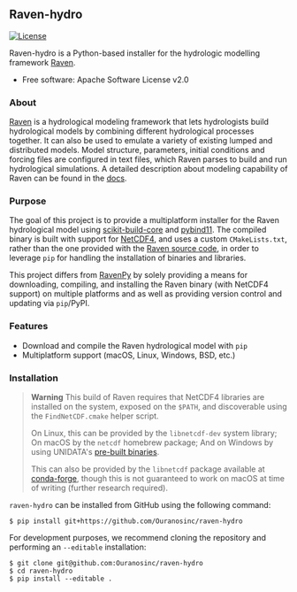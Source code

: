 ## Raven-hydro

[![License](https://img.shields.io/github/license/Ouranosinc/raven-hydro.svg)](https://github.com/Ouranosinc/raven-hydro/blob/main/LICENSE)

<!-- cut after this -->

Raven-hydro is a Python-based installer for the hydrologic modelling framework [Raven](http://raven.uwaterloo.ca/).

- Free software: Apache Software License v2.0

### About

[Raven](http://raven.uwaterloo.ca) is a hydrological modeling framework that lets hydrologists build hydrological models by combining different hydrological processes together. It can also be used to emulate a variety of existing lumped and distributed models. Model structure, parameters, initial conditions and forcing files are configured in text files, which Raven parses to build and run hydrological simulations. A detailed description about modeling capability of Raven can be found in the [docs](https://www.civil.uwaterloo.ca/raven/files/v3.6/RavenManual_v3.6.pdf).

### Purpose

The goal of this project is to provide a multiplatform installer for the Raven hydrological model using [scikit-build-core](https://github.com/scikit-build/scikit-build-core) and [pybind11](https://github.com/pybind/pybind11). The compiled binary is built with support for [NetCDF4](https://www.unidata.ucar.edu/software/netcdf/), and uses a custom `CMakeLists.txt`, rather than the one provided with the [Raven source code](http://raven.uwaterloo.ca/Downloads.html), in order to leverage `pip` for handling the installation of binaries and libraries.

This project differs from [RavenPy](https://github.com/CSHS-CWRA/RavenPy) by solely providing a means for downloading, compiling, and installing the Raven binary (with NetCDF4 support) on multiple platforms and as well as providing version control and updating via `pip`/PyPI.

### Features

- Download and compile the Raven hydrological model with `pip`
- Multiplatform support (macOS, Linux, Windows, BSD, etc.)

### Installation

> **Warning**
> This build of Raven requires that NetCDF4 libraries are installed on the system, exposed on the `$PATH`, and discoverable using the `FindNetCDF.cmake` helper script.
>
> On Linux, this can be provided by the `libnetcdf-dev` system library; On macOS by the `netcdf` homebrew package; And on Windows by using UNIDATA's [pre-built binaries](https://docs.unidata.ucar.edu/netcdf-c/current/winbin.html).
>
> This can also be provided by the `libnetcdf` package available at [conda-forge](https://anaconda.org/conda-forge/libnetcdf), though this is not guaranteed to work on macOS at time of writing (further research required).

`raven-hydro` can be installed from GitHub using the following command:

```shell
$ pip install git+https://github.com/Ouranosinc/raven-hydro
```

For development purposes, we recommend cloning the repository and performing an `--editable` installation:

```shell
$ git clone git@github.com:Ouranosinc/raven-hydro
$ cd raven-hydro
$ pip install --editable .
```

<!-- but before this -->
